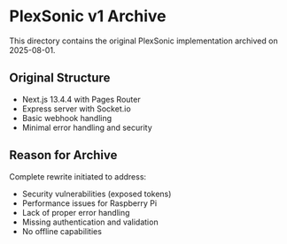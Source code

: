 # PlexSonic v1 Archive

This directory contains the original PlexSonic implementation archived on 2025-08-01.

## Original Structure
- Next.js 13.4.4 with Pages Router
- Express server with Socket.io
- Basic webhook handling
- Minimal error handling and security

## Reason for Archive
Complete rewrite initiated to address:
- Security vulnerabilities (exposed tokens)
- Performance issues for Raspberry Pi
- Lack of proper error handling
- Missing authentication and validation
- No offline capabilities
